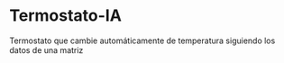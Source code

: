 # Termostato-IA
Termostato que cambie automáticamente de temperatura siguiendo los datos de una matriz
